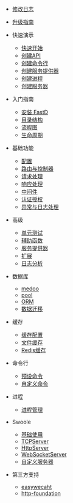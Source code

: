 - [修改日志](zh-cn/3.2/change-log.md)
- [升级指南](zh-cn/3.2/upgrade.md)

- 快速演示
    - [快速开始](guide/get_started.md)
    - [创建API](guide/create_api.md)
    - [创建命令行](guide/create_console.md)
    - [创建服务提供器](guide/service_provider.md)
    - [创建进程](guide/process.md)
    - [创建服务器](guide/server.md)

- 入门指南
    - [安装 FastD](zh-cn/3.2/introduct/1-2-installing.md)
    - [目录结构](zh-cn/3.2/introduct/1-3-directory-structure.md)
    - [流程图](zh-cn/3.2/introduct/1-4-flow.md)
    - [生命周期](zh-cn/3.2/introduct/1-5-lifecycle.md)

- 基础功能
    - [配置](zh-cn/3.2/basic/2-1-configuration.md)
    - [路由与控制器](zh-cn/3.2/basic/2-2-routing-and-controllers.md)
    - [请求处理](zh-cn/3.2/basic/2-3-request-handling.md)
    - [响应处理](zh-cn/3.2/basic/2-4-response-handling.md)
    - [中间件](zh-cn/3.2/basic/2-5-middleware.md)
    - [认证授权](zh-cn/3.2/basic/2-6-authorization.md)
    - [异常与日志处理](zh-cn/3.2/basic/2-7-exception-logger-handling.md)
    
- 高级
    - [单元测试](zh-cn/3.2/advanced/3-1-testcase.md)
    - [辅助函数](zh-cn/3.2/advanced/3-2-helpers.md)
    - [服务提供器](zh-cn/3.2/advanced/3-3-service-provider.md)
    - [扩展](zh-cn/3.2/advanced/3-4-extend.md)
    - [日志分析](zh-cn/3.2/advanced/3-5-monitor.md)

- 数据库
    - [medoo](zh-cn/3.2/database/4-1-database.md)
    - [pool](zh-cn/3.2/database/4-2-connection-pool.md)
    - [ORM](zh-cn/3.2/database/4-3-orm.md)
    - [数据迁移](zh-cn/3.2/database/4-4-migration.md)

- 缓存
    - [缓存配置](zh-cn/3.2/cache/5-1-config.md)
    - [文件缓存](zh-cn/3.2/cache/5-2-file-cache.md)
    - [Redis缓存](zh-cn/3.2/cache/5-3-redis-cache.md)
    
- 命令行
    - [预设命令](zh-cn/3.2/console/6-1-console.md)
    - [自定义命令](zh-cn/3.2/console/6-2-custom.md)
    
- 进程
    - [进程管理](zh-cn/3.2/process/7-1-swoole-processor.md)
    
- Swoole
    - [基础使用](zh-cn/3.2/swoole/8-1-swoole-server.md)
    - [TCPServer](zh-cn/3.2/swoole/8-2-tcp-server.md)
    - [HttpServer](zh-cn/3.2/swoole/8-3-http-server.md)
    - [WebSocketServer](zh-cn/3.2/swoole/8-4-websocket-server.md)
    - [自定义服务器](zh-cn/3.2/swoole/8-5-custom-server.md)
    
- 第三方支持
    - [easywecaht](zh-cn/3.2/third_party/easywechat.md)
    - [http-foundation](zh-cn/3.2/third_party/symfony-http.md)
